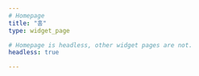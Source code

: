 ```yaml
---
# Homepage
title: "홈"
type: widget_page

# Homepage is headless, other widget pages are not.
headless: true

---
```

